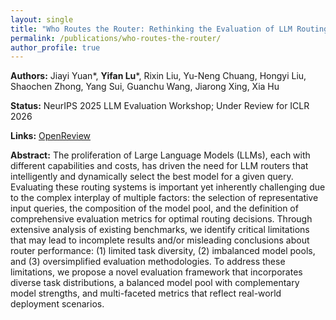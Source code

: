 ```yaml
---
layout: single
title: "Who Routes the Router: Rethinking the Evaluation of LLM Routing Systems"
permalink: /publications/who-routes-the-router/
author_profile: true
---
```


**Authors:** Jiayi Yuan*, **Yifan Lu***, Rixin Liu, Yu-Neng Chuang, Hongyi Liu, Shaochen Zhong, Yang Sui, Guanchu Wang, Jiarong Xing, Xia Hu

**Status:** NeurIPS 2025 LLM Evaluation Workshop; Under Review for ICLR 2026

**Links:** [OpenReview](https://openreview.net/forum?id=EEPostHMtF)

**Abstract:** The proliferation of Large Language Models (LLMs), each with different capabilities and costs, has driven the need for LLM routers that intelligently and dynamically select the best model for a given query. Evaluating these routing systems is important yet inherently challenging due to the complex interplay of multiple factors: the selection of representative input queries, the composition of the model pool, and the definition of comprehensive evaluation metrics for optimal routing decisions. Through extensive analysis of existing benchmarks, we identify critical limitations that may lead to incomplete results and/or misleading conclusions about router performance: (1) limited task diversity, (2) imbalanced model pools, and (3) oversimplified evaluation methodologies. To address these limitations, we propose a novel evaluation framework that incorporates diverse task distributions, a balanced model pool with complementary model strengths, and multi-faceted metrics that reflect real-world deployment scenarios.
